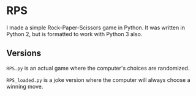 # RPS

I made a simple Rock-Paper-Scissors game in Python. It was written in Python 2, but is formatted to work with Python 3 also.

## Versions

`RPS.py` is an actual game where the computer's choices are randomized.

`RPS_loaded.py` is a joke version where the computer will always choose a winning move.